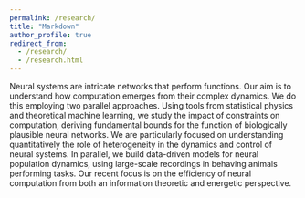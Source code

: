 ```yaml
---
permalink: /research/
title: "Markdown"
author_profile: true
redirect_from: 
  - /research/
  - /research.html
---
```


Neural systems are intricate networks that perform functions. Our aim is to understand how computation emerges from their complex dynamics. We do this employing two parallel approaches. Using tools from statistical physics and theoretical machine learning, we study the impact of constraints on computation, deriving fundamental bounds for the function of biologically plausible neural networks. We are particularly focused on understanding quantitatively the role of heterogeneity in the dynamics and control of neural systems. In parallel, we build data-driven models for neural population dynamics, using large-scale recordings in behaving animals performing tasks. Our recent focus is on the efficiency of neural computation from both an information theoretic and energetic perspective.
